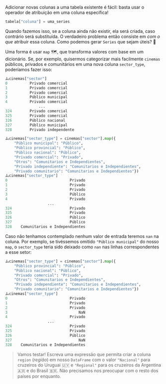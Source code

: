 Adicionar novas colunas a uma tabela existente é fácil: basta usar o operador de atribuição em uma coluna específica!


```python
tabela["coluna"] = uma_series
```

Quando fazemos isso, se a coluna ainda não existir, ela será criada, caso contrário será substituída. O verdadeiro problema então consiste em _com o que_ atribuir essa coluna. Como podemos gerar `Series` que sejam úteis? 🤔

Uma forma é usar `map` 🗺️, que  transforma valores com base em um dicionário. Se, por exemplo, quisermos categorizar mais facilmente `cinemas` públicos, privados e comunitários em uma nova coluna `sector_type`, poderíamos fazer isso:


```python
ムcinemas["sector"]
0          Privado comercial
1          Privado comercial
2          Privado comercial
3          Público municipal
4          Privado comercial
               ...          
324        Privado comercial
325        Privado comercial
326        Público nacional
327        Público municipal
328        Privado independente

ムcinemas["sector_type"] = cinemas["sector"].map({
    "Público municipal": "Público", 
    "Público provincial": "Público", 
    "Público nacional": "Público", 
    "Privado comercial": "Privado", 
    "Otros": "Comunitarios e Independientes",
    "Privado independiente": "Comunitarios e Independientes",
    "Privado comunitario": "Comunitarios e Independientes"})
ムcinemas["sector_type"]
0                            Privado
1                            Privado
2                            Privado
3                            Público
4                            Privado
                   ...              
324                          Privado
325                          Privado
326                          Público
327                          Público
328    Comunitarios e Independientes
```

Caso não tenhamos contemplado nenhum valor de entrada teremos `nan` na coluna. Por exemplo, se tivéssemos omitido `"Público municipal"` do nosso `map`, o `sector_type` teria sido deixado como `nan` nas linhas correspondentes a esse setor:

```python
ムcinemas["sector_type"] = cinemas["sector"].map({
    "Público provincial": "Público",
    "Público nacional": "Público",
    "Privado comercial": "Privado",
    "Otros": "Comunitarios e Independientes",
    "Privado independiente": "Comunitarios e Independientes",
    "Privado comunitario": "Comunitarios e Independientes"})
ムcinemas["sector_type"]
0                            Privado
1                            Privado
2                            Privado
3                                NaN
4                            Privado
                   ...              
324                          Privado
325                          Privado
326                          Público
327                              NaN
328    Comunitarios e Independientes
```

> Vamos testar! Escreva uma expressão que permita criar a coluna `region` (_região_) em nosso `DataFrame` com o valor `"Nacional"` para cruzeiros do Uruguai 🇺🇾 e `"Regional"` para os cruzeiros da Argentina 🇦🇷 e do Brasil 🇧🇷. Não precisamos nos preocupar com o resto dos países por enquanto.

